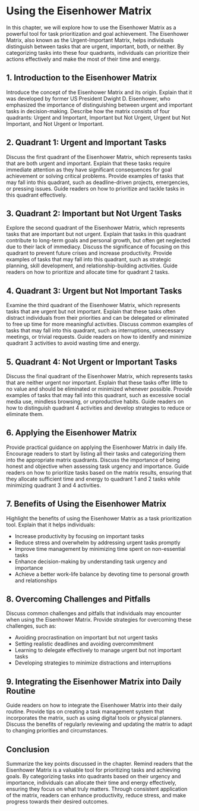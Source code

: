 # Using the Eisenhower Matrix

In this chapter, we will explore how to use the Eisenhower Matrix as a powerful tool for task prioritization and goal achievement. The Eisenhower Matrix, also known as the Urgent-Important Matrix, helps individuals distinguish between tasks that are urgent, important, both, or neither. By categorizing tasks into these four quadrants, individuals can prioritize their actions effectively and make the most of their time and energy.

## 1\. Introduction to the Eisenhower Matrix

Introduce the concept of the Eisenhower Matrix and its origin. Explain that it was developed by former US President Dwight D. Eisenhower, who emphasized the importance of distinguishing between urgent and important tasks in decision-making. Describe how the matrix consists of four quadrants: Urgent and Important, Important but Not Urgent, Urgent but Not Important, and Not Urgent or Important.

## 2\. Quadrant 1: Urgent and Important Tasks

Discuss the first quadrant of the Eisenhower Matrix, which represents tasks that are both urgent and important. Explain that these tasks require immediate attention as they have significant consequences for goal achievement or solving critical problems. Provide examples of tasks that may fall into this quadrant, such as deadline-driven projects, emergencies, or pressing issues. Guide readers on how to prioritize and tackle tasks in this quadrant effectively.

## 3\. Quadrant 2: Important but Not Urgent Tasks

Explore the second quadrant of the Eisenhower Matrix, which represents tasks that are important but not urgent. Explain that tasks in this quadrant contribute to long-term goals and personal growth, but often get neglected due to their lack of immediacy. Discuss the significance of focusing on this quadrant to prevent future crises and increase productivity. Provide examples of tasks that may fall into this quadrant, such as strategic planning, skill development, and relationship-building activities. Guide readers on how to prioritize and allocate time for quadrant 2 tasks.

## 4\. Quadrant 3: Urgent but Not Important Tasks

Examine the third quadrant of the Eisenhower Matrix, which represents tasks that are urgent but not important. Explain that these tasks often distract individuals from their priorities and can be delegated or eliminated to free up time for more meaningful activities. Discuss common examples of tasks that may fall into this quadrant, such as interruptions, unnecessary meetings, or trivial requests. Guide readers on how to identify and minimize quadrant 3 activities to avoid wasting time and energy.

## 5\. Quadrant 4: Not Urgent or Important Tasks

Discuss the final quadrant of the Eisenhower Matrix, which represents tasks that are neither urgent nor important. Explain that these tasks offer little to no value and should be eliminated or minimized whenever possible. Provide examples of tasks that may fall into this quadrant, such as excessive social media use, mindless browsing, or unproductive habits. Guide readers on how to distinguish quadrant 4 activities and develop strategies to reduce or eliminate them.

## 6\. Applying the Eisenhower Matrix

Provide practical guidance on applying the Eisenhower Matrix in daily life. Encourage readers to start by listing all their tasks and categorizing them into the appropriate matrix quadrants. Discuss the importance of being honest and objective when assessing task urgency and importance. Guide readers on how to prioritize tasks based on the matrix results, ensuring that they allocate sufficient time and energy to quadrant 1 and 2 tasks while minimizing quadrant 3 and 4 activities.

## 7\. Benefits of Using the Eisenhower Matrix

Highlight the benefits of using the Eisenhower Matrix as a task prioritization tool. Explain that it helps individuals:

- Increase productivity by focusing on important tasks
- Reduce stress and overwhelm by addressing urgent tasks promptly
- Improve time management by minimizing time spent on non-essential tasks
- Enhance decision-making by understanding task urgency and importance
- Achieve a better work-life balance by devoting time to personal growth and relationships

## 8\. Overcoming Challenges and Pitfalls

Discuss common challenges and pitfalls that individuals may encounter when using the Eisenhower Matrix. Provide strategies for overcoming these challenges, such as:

- Avoiding procrastination on important but not urgent tasks
- Setting realistic deadlines and avoiding overcommitment
- Learning to delegate effectively to manage urgent but not important tasks
- Developing strategies to minimize distractions and interruptions

## 9\. Integrating the Eisenhower Matrix into Daily Routine

Guide readers on how to integrate the Eisenhower Matrix into their daily routine. Provide tips on creating a task management system that incorporates the matrix, such as using digital tools or physical planners. Discuss the benefits of regularly reviewing and updating the matrix to adapt to changing priorities and circumstances.

## Conclusion

Summarize the key points discussed in the chapter. Remind readers that the Eisenhower Matrix is a valuable tool for prioritizing tasks and achieving goals. By categorizing tasks into quadrants based on their urgency and importance, individuals can allocate their time and energy effectively, ensuring they focus on what truly matters. Through consistent application of the matrix, readers can enhance productivity, reduce stress, and make progress towards their desired outcomes.
